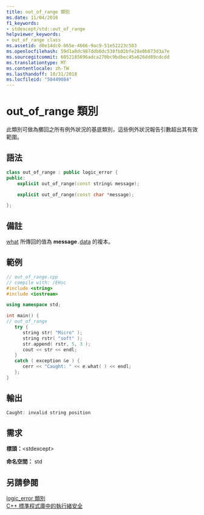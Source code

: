 ```yaml
---
title: out_of_range 類別
ms.date: 11/04/2016
f1_keywords:
- stdexcept/std::out_of_range
helpviewer_keywords:
- out_of_range class
ms.assetid: d0e14dc0-065e-4666-9ac9-51e52223c503
ms.openlocfilehash: 59d1a0dc987ddb0dc538fb02bfe28e0b073d3a7e
ms.sourcegitcommit: 6052185696adca270bc9bdbec45a626dd89cdcdd
ms.translationtype: MT
ms.contentlocale: zh-TW
ms.lasthandoff: 10/31/2018
ms.locfileid: "50449084"
---
```

# <a name="outofrange-class"></a>out_of_range 類別

此類別可做為擲回之所有例外狀況的基底類別，這些例外狀況報告引數超出其有效範圍。

## <a name="syntax"></a>語法

```cpp
class out_of_range : public logic_error {
public:
    explicit out_of_range(const string& message);

    explicit out_of_range(const char *message);

};
```

## <a name="remarks"></a>備註

[what](../standard-library/exception-class.md) 所傳回的值為 **message**`.`[data](../standard-library/basic-string-class.md#data) 的複本。

## <a name="example"></a>範例

```cpp
// out_of_range.cpp
// compile with: /EHsc
#include <string>
#include <iostream>

using namespace std;

int main() {
// out_of_range
   try {
      string str( "Micro" );
      string rstr( "soft" );
      str.append( rstr, 5, 3 );
      cout << str << endl;
   }
   catch ( exception &e ) {
      cerr << "Caught: " << e.what( ) << endl;
   };
}
```

## <a name="output"></a>輸出

```cpp
Caught: invalid string position
```

## <a name="requirements"></a>需求

**標頭：**\<stdexcept>

**命名空間：** std

## <a name="see-also"></a>另請參閱

[logic_error 類別](../standard-library/logic-error-class.md)<br/>
[C++ 標準程式庫中的執行緒安全](../standard-library/thread-safety-in-the-cpp-standard-library.md)<br/>

